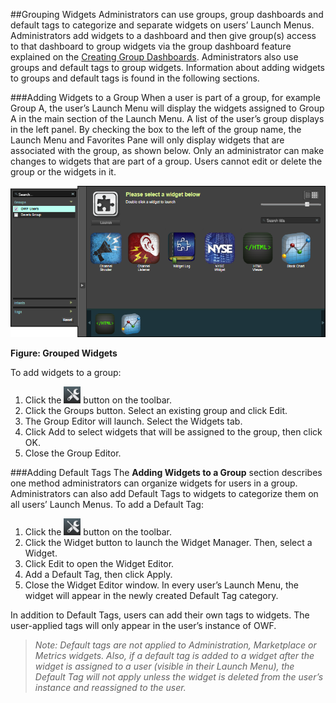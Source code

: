 ##Grouping Widgets
Administrators can use groups, group dashboards and default tags to categorize and separate widgets on users’ Launch Menus. Administrators add widgets to a dashboard and then give group(s) access to that dashboard to group widgets via the group dashboard feature explained on the [Creating Group Dashboards](OWF-7-Administrator-Creating-Group-Dashboards). Administrators also use groups and default tags to group widgets. Information about adding widgets to groups and default tags is found in the following sections.

###Adding Widgets to a Group
When a user is part of a group, for example Group A, the user’s Launch Menu will display the widgets assigned to Group A in the main section of the Launch Menu. A list of the user’s group displays in the left panel. By checking the box to the left of the group name, the Launch Menu and Favorites Pane will only display widgets that are associated with the group, as shown below. Only an administrator can make changes to widgets that are part of a group. Users cannot edit or delete the group or the widgets in it. 

![Grouped Widgets](OWFImages/OWF7/grouped_widgets.png)

**Figure: Grouped Widgets**

To add widgets to a group:

1.	Click the ![Administration Button](OWFImages/OWf7/administration_button.png)  button on the toolbar.
2.	Click the Groups button. Select an existing group and click Edit.
3.	The Group Editor will launch. Select the Widgets tab.
4.	Click Add to select widgets that will be assigned to the group, then click OK.
5.	Close the Group Editor.

###Adding Default Tags
The **Adding Widgets to a Group** section describes one method administrators can organize widgets for users in a group. Administrators can also add Default Tags to widgets to categorize them on all users’ Launch Menus. 
To add a Default Tag:

1.	Click the ![Administration Button](OWFImages/OWF7/administration_button.png) button on the toolbar.
2.	Click the Widget button to launch the Widget Manager. Then, select a Widget.
3.	Click Edit to open the Widget Editor.
4.	Add a Default Tag, then click Apply.
5.	Close the Widget Editor window. In every user’s Launch Menu, the widget will appear in the newly created Default Tag category. 

In addition to Default Tags, users can add their own tags to widgets. The user-applied tags will only appear in the user’s instance of OWF. 
> _Note: Default tags are not applied to Administration, Marketplace or Metrics widgets. Also, if a default tag is added to a widget after the widget is assigned to a user (visible in their Launch Menu), the Default Tag will not apply unless the widget is deleted from the user’s instance and reassigned to the user._  
